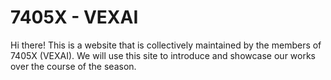 # 7405X - VEXAI
Hi there! This is a website that is collectively maintained by the members of 7405X (VEXAI). We will use this site to introduce and showcase our works over the course of the season.
